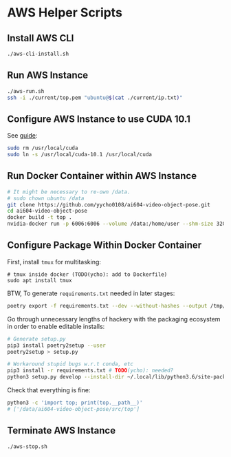 # AWS Helper Scripts

## Install AWS CLI

```bash
./aws-cli-install.sh
```

## Run AWS Instance

```bash
./aws-run.sh
ssh -i ./current/top.pem "ubuntu@$(cat ./current/ip.txt)"
```

## Configure AWS Instance to use CUDA 10.1

See [guide](https://docs.aws.amazon.com/dlami/latest/devguide/tutorial-base.html):

```bash
sudo rm /usr/local/cuda
sudo ln -s /usr/local/cuda-10.1 /usr/local/cuda
```

## Run Docker Container within AWS Instance

```bash
# It might be necessary to re-own /data.
# sudo chown ubuntu /data
git clone https://github.com/yycho0108/ai604-video-object-pose.git
cd ai604-video-object-pose
docker build -t top .
nvidia-docker run -p 6006:6006 --volume /data:/home/user --shm-size 32G -it top
```

## Configure Package Within Docker Container

First, install `tmux` for multitasking:
```
# tmux inside docker (TODO(ycho): add to Dockerfile)
sudo apt install tmux
```

BTW, To generate `requirements.txt` needed in later stages:
```bash
poetry export -f requirements.txt --dev --without-hashes --output /tmp/requirements.txt
```

Go through unnecessary lengths of hackery with the packaging ecosystem
in order to enable editable installs:

```bash
# Generate setup.py
pip3 install poetry2setup --user
poetry2setup > setup.py

# Workaround stupid bugs w.r.t conda, etc
pip3 install -r requirements.txt # TODO(ycho): needed?
python3 setup.py develop --install-dir ~/.local/lib/python3.6/site-packages
```

Check that everything is fine:

```bash
python3 -c 'import top; print(top.__path__)'
# ['/data/ai604-video-object-pose/src/top']
```

## Terminate AWS Instance

```bash
./aws-stop.sh
```

